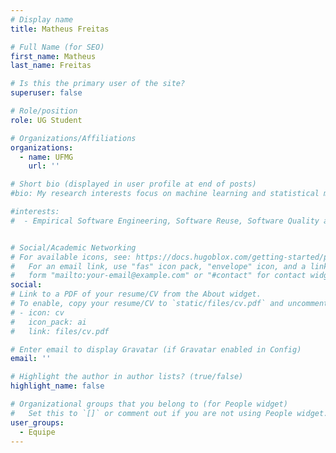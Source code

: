 ```yaml
---
# Display name
title: Matheus Freitas

# Full Name (for SEO)
first_name: Matheus
last_name: Freitas

# Is this the primary user of the site?
superuser: false

# Role/position
role: UG Student

# Organizations/Affiliations
organizations:
  - name: UFMG
    url: ''

# Short bio (displayed in user profile at end of posts)
#bio: My research interests focus on machine learning and statistical models for human/user/social-centric datasets.

#interests:
#  - Empirical Software Engineering, Software Reuse, Software Quality and Measurement.


# Social/Academic Networking
# For available icons, see: https://docs.hugoblox.com/getting-started/page-builder/#icons
#   For an email link, use "fas" icon pack, "envelope" icon, and a link in the
#   form "mailto:your-email@example.com" or "#contact" for contact widget.
social:
# Link to a PDF of your resume/CV from the About widget.
# To enable, copy your resume/CV to `static/files/cv.pdf` and uncomment the lines below.
# - icon: cv
#   icon_pack: ai
#   link: files/cv.pdf

# Enter email to display Gravatar (if Gravatar enabled in Config)
email: ''

# Highlight the author in author lists? (true/false)
highlight_name: false

# Organizational groups that you belong to (for People widget)
#   Set this to `[]` or comment out if you are not using People widget.
user_groups:
  - Equipe
---
```


